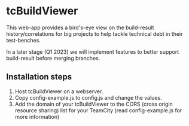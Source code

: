 # tcBuildViewer

This web-app provides a bird's-eye view on the build-result history/correlations for big projects to help tackle technical debt in their test-benches.

In a later stage (Q1 2023) we will implement features to better support build-result before merging branches.

## Installation steps
1. Host tcBuildViewer on a webserver.
1. Copy config-example.js to config.js and change the values.
1. Add the domain of your tcBuildViewer to the CORS (cross origin resource sharing) list for your TeamCity (read config-example.js for more information)
